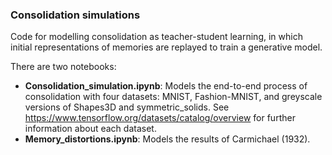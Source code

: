 
### Consolidation simulations

Code for modelling consolidation as teacher-student learning, in which initial representations of memories are replayed to train a generative model.

There are two notebooks:
* **Consolidation_simulation.ipynb**: Models the end-to-end process of consolidation with four datasets: MNIST, Fashion-MNIST, and greyscale versions of Shapes3D and symmetric_solids. See https://www.tensorflow.org/datasets/catalog/overview for further information about each dataset.
* **Memory_distortions.ipynb**: Models the results of Carmichael (1932).

